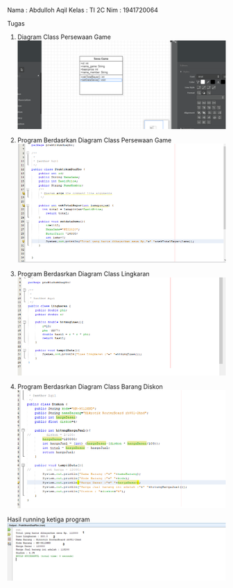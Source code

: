 Nama : Abdulloh Aqil
Kelas : TI 2C
Nim : 1941720064

Tugas

1. Diagram Class Persewaan Game
![image text]( https://github.com/aqilspc/PBO-2C-1941720064/blob/master/Pertemuan%202/images/satu.PNG)

2. Program Berdasrkan Diagram Class Persewaan Game
![image text]( https://github.com/aqilspc/PBO-2C-1941720064/blob/master/Pertemuan%202/images/dua.PNG)

3. Program Berdasrkan Diagram Class Lingkaran
![image text]( https://github.com/aqilspc/PBO-2C-1941720064/blob/master/Pertemuan%202/images/tiga.PNG)

4. Program Berdasrkan Diagram Class Barang Diskon
![image text]( https://github.com/aqilspc/PBO-2C-1941720064/blob/master/Pertemuan%202/images/empat.PNG)

Hasil running ketiga program
![image text]( https://github.com/aqilspc/PBO-2C-1941720064/blob/master/Pertemuan%202/images/hasil.png)



